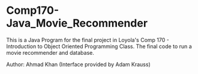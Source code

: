 # Comp170-Java_Movie_Recommender
This is a Java Program for the final project in Loyola's Comp 170 - Introduction to Object Oriented Programming Class. The final code to run a movie recommender and database.

Author: Ahmad Khan (Interface provided by Adam Krauss)
